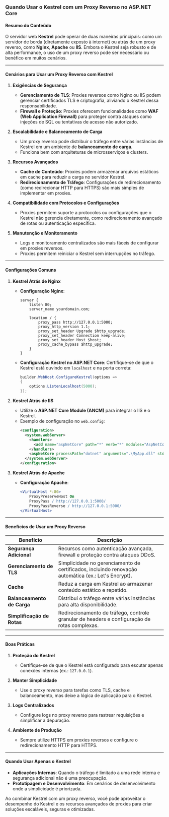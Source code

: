 ### Quando Usar o Kestrel com um Proxy Reverso no ASP.NET Core

#### Resumo do Conteúdo
O servidor web **Kestrel** pode operar de duas maneiras principais: como um servidor de borda (diretamente exposto à internet) ou atrás de um proxy reverso, como **Nginx**, **Apache** ou **IIS**. Embora o Kestrel seja robusto e de alta performance, o uso de um proxy reverso pode ser necessário ou benéfico em muitos cenários.

---

#### Cenários para Usar um Proxy Reverso com Kestrel

1. **Exigências de Segurança**
   - **Gerenciamento de TLS**: Proxies reversos como Nginx ou IIS podem gerenciar certificados TLS e criptografia, aliviando o Kestrel dessa responsabilidade.
   - **Firewall e Proteção**: Proxies oferecem funcionalidades como **WAF (Web Application Firewall)** para proteger contra ataques como injeções de SQL ou tentativas de acesso não autorizado.

2. **Escalabilidade e Balanceamento de Carga**
   - Um proxy reverso pode distribuir o tráfego entre várias instâncias de Kestrel em um ambiente de **balanceamento de carga**.
   - Funciona bem com arquiteturas de microsserviços e clusters.

3. **Recursos Avançados**
   - **Cache de Conteúdo**: Proxies podem armazenar arquivos estáticos em cache para reduzir a carga no servidor Kestrel.
   - **Redirecionamento de Tráfego**: Configurações de redirecionamento (como redirecionar HTTP para HTTPS) são mais simples de implementar em proxies.

4. **Compatibilidade com Protocolos e Configurações**
   - Proxies permitem suporte a protocolos ou configurações que o Kestrel não gerencia diretamente, como redirecionamento avançado de rotas ou autenticação específica.

5. **Manutenção e Monitoramento**
   - Logs e monitoramento centralizados são mais fáceis de configurar em proxies reversos.
   - Proxies permitem reiniciar o Kestrel sem interrupções no tráfego.

---

#### Configurações Comuns

1. **Kestrel Atrás de Nginx**
   - **Configuração Nginx**:
     ```nginx
     server {
         listen 80;
         server_name yourdomain.com;

         location / {
             proxy_pass http://127.0.0.1:5000;
             proxy_http_version 1.1;
             proxy_set_header Upgrade $http_upgrade;
             proxy_set_header Connection keep-alive;
             proxy_set_header Host $host;
             proxy_cache_bypass $http_upgrade;
         }
     }
     ```
   - **Configuração Kestrel no ASP.NET Core**:
     Certifique-se de que o Kestrel está ouvindo em `localhost` e na porta correta:
     ```csharp
     builder.WebHost.ConfigureKestrel(options =>
     {
         options.ListenLocalhost(5000);
     });
     ```

2. **Kestrel Atrás de IIS**
   - Utilize o **ASP.NET Core Module (ANCM)** para integrar o IIS e o Kestrel.
   - Exemplo de configuração no `web.config`:
     ```xml
     <configuration>
       <system.webServer>
         <handlers>
           <add name="aspNetCore" path="*" verb="*" modules="AspNetCoreModuleV2" resourceType="Unspecified" />
         </handlers>
         <aspNetCore processPath="dotnet" arguments=".\MyApp.dll" stdoutLogEnabled="false" stdoutLogFile=".\logs\stdout" />
       </system.webServer>
     </configuration>
     ```

3. **Kestrel Atrás de Apache**
   - **Configuração Apache**:
     ```apache
     <VirtualHost *:80>
         ProxyPreserveHost On
         ProxyPass / http://127.0.0.1:5000/
         ProxyPassReverse / http://127.0.0.1:5000/
     </VirtualHost>
     ```

---

#### Benefícios de Usar um Proxy Reverso

| **Benefício**                | **Descrição**                                                                            |
|-------------------------------|------------------------------------------------------------------------------------------|
| **Segurança Adicional**       | Recursos como autenticação avançada, firewall e proteção contra ataques DDoS.           |
| **Gerenciamento de TLS**      | Simplicidade no gerenciamento de certificados, incluindo renovação automática (ex.: Let's Encrypt). |
| **Cache**                     | Reduz a carga em Kestrel ao armazenar conteúdo estático e repetido.                     |
| **Balanceamento de Carga**    | Distribui o tráfego entre várias instâncias para alta disponibilidade.                  |
| **Simplificação de Rotas**    | Redirecionamento de tráfego, controle granular de headers e configuração de rotas complexas. |

---

#### Boas Práticas

1. **Proteção do Kestrel**
   - Certifique-se de que o Kestrel está configurado para escutar apenas conexões internas (ex.: `127.0.0.1`).

2. **Manter Simplicidade**
   - Use o proxy reverso para tarefas como TLS, cache e balanceamento, mas deixe a lógica de aplicação para o Kestrel.

3. **Logs Centralizados**
   - Configure logs no proxy reverso para rastrear requisições e simplificar a depuração.

4. **Ambiente de Produção**
   - Sempre utilize HTTPS em proxies reversos e configure o redirecionamento HTTP para HTTPS.

---

#### Quando Usar Apenas o Kestrel

- **Aplicações Internas**: Quando o tráfego é limitado a uma rede interna e segurança adicional não é uma preocupação.
- **Prototipagem e Desenvolvimento**: Em cenários de desenvolvimento onde a simplicidade é priorizada.

Ao combinar Kestrel com um proxy reverso, você pode aproveitar o desempenho do Kestrel e os recursos avançados de proxies para criar soluções escaláveis, seguras e otimizadas.